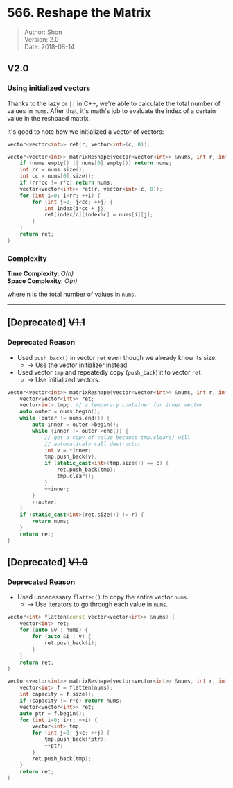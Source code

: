 # 566. Reshape the Matrix

> Author: Shon  
> Version: 2.0  
> Date: 2018-08-14  

## V2.0
### Using initialized vectors
Thanks to the lazy or `||` in C++, we're able to calculate the total number of values in `nums`. After that, it's math's job to evaluate the index of a certain value in the reshpaed matrix.

It's good to note how we initialized a vector of vectors:
```cpp
vector<vector<int>> ret(r, vector<int>(c, 0));
```

```cpp
vector<vector<int>> matrixReshape(vector<vector<int>> &nums, int r, int c) {
    if (nums.empty() || nums[0].empty()) return nums;
    int rr = nums.size();
    int cc = nums[0].size();
    if (rr*cc != r*c) return nums;
    vector<vector<int>> ret(r, vector<int>(c, 0));
    for (int i=0; i<rr; ++i) {
        for (int j=0; j<cc; ++j) {
            int index{i*cc + j};
            ret[index/c][index%c] = nums[i][j];
        }
    }
    return ret;
}
```
### Complexity
**Time Complexity**: *O(n)*  
**Space Complexity**: *O(n)*

where n is the total number of values in `nums`.

---

## [Deprecated] ~~V1.1~~
### Deprecated Reason
- Used `push_back()` in vector `ret` even though we already know its size.
    - -> Use the vector initializer instead.
- Used vector `tmp` and repeatedly copy (`push_back`) it to vector `ret`.
    - -> Use initialized vectors. 

```cpp
vector<vector<int>> matrixReshape(vector<vector<int>> &nums, int r, int c) {
    vector<vector<int>> ret;
    vector<int> tmp;  // a temporary container for inner vector
    auto outer = nums.begin();
    while (outer != nums.end()) {
        auto inner = outer->begin();
        while (inner != outer->end()) {
            // get a copy of value because tmp.clear() will 
            // automaticaly call destructor
            int v = *inner;
            tmp.push_back(v);
            if (static_cast<int>(tmp.size()) == c) {
                ret.push_back(tmp);
                tmp.clear();
            }
            ++inner;
        }
        ++outer;
    }
    if (static_cast<int>(ret.size()) != r) {
        return nums;
    }
    return ret;
}
```

## [Deprecated] ~~V1.0~~
### Deprecated Reason
- Used unnecessary `flatten()` to copy the entire vector `nums`.
    - -> Use iterators to go through each value in `nums`.

```cpp
vector<int> flatten(const vector<vector<int>> &nums) {
    vector<int> ret;
    for (auto &v : nums) {
        for (auto &i : v) {
            ret.push_back(i);
        }
    }
    return ret;
}

vector<vector<int>> matrixReshape(vector<vector<int>> &nums, int r, int c) {
    vector<int> f = flatten(nums);
    int capacity = f.size();
    if (capacity != r*c) return nums;
    vector<vector<int>> ret;
    auto ptr = f.begin();
    for (int i=0; i<r; ++i) {
        vector<int> tmp;
        for (int j=0; j<c; ++j) {
            tmp.push_back(*ptr);
            ++ptr;
        }
        ret.push_back(tmp);
    }
    return ret;
}
```